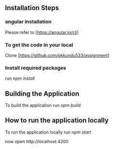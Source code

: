 ## Installation Steps
### angular installation
Please refer to [https://angular.io/cli]

### To get the code in your local 
Clone [https://github.com/pkkundu533/assignment]

### Install required packages
run _npm install_ 

## Building the Application
To build the application run _npm build_

## How to run the application locally
To run the application locally run _npm start_

now open http://localhost:4200